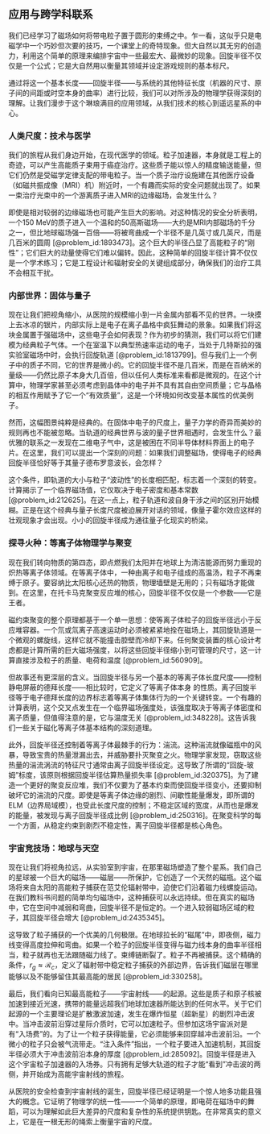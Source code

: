 ## 应用与跨学科联系

我们已经学习了磁场如何将带电粒子置于圆形的束缚之中。乍一看，这似乎只是电磁学中一个巧妙但次要的技巧，一个课堂上的奇特现象。但大自然以其无穷的创造力，利用这个简单的原理来编排宇宙中一些最宏大、最微妙的现象。回旋半径不仅仅是一个公式；它是大自然用以衡量其领域并设定游戏规则的基本标尺。

通过将这一个基本长度——回旋半径——与系统的其他特征长度（机器的尺寸、原子间的间距或时空本身的曲率）进行比较，我们可以对所涉及的物理学获得深刻的理解。让我们漫步于这个琳琅满目的应用领域，从我们技术的核心到遥远星系的中心。

### 人类尺度：技术与医学

我们的旅程从我们身边开始，在现代医学的领域。粒子加速器，本身就是工程上的奇迹，可以产生高能质子束用于癌症治疗。这些质子能以惊人的精度输送能量，但它们仍然是受磁学定律支配的带电粒子。当一个质子治疗设施建在其他医疗设备（如磁共振成像（MRI）机）附近时，一个有趣而实际的安全问题就出现了。如果一束治疗光束中的一个游离质子进入MRI的边缘磁场，会发生什么？

即使是相对较弱的边缘磁场也可能产生巨大的影响。对这种情况的安全分析表明，一个150 MeV的质子进入一个温和的50高斯磁场——大约是MRI内部磁场的千分之一，但比地球磁场强一百倍——将被弯曲成一个半径不是几英寸或几英尺，而是几百米的圆周 [@problem_id:1893473]。这个巨大的半径凸显了高能粒子的“刚性”；它们巨大的动量使得它们难以偏转。因此，这种简单的回旋半径计算不仅仅是一个学术练习；它是工程设计和辐射安全的关键组成部分，确保我们的治疗工具不会相互干扰。

### 内部世界：固体与量子

现在让我们把视角缩小，从医院的规模缩小到一片金属内部看不见的世界。一块摸上去冰凉的银片，内部实际上是电子在离子晶格中疯狂舞动的景象。如果我们将这块金属置于强磁场中，这些电子会如何表现？作为初步的猜测，我们可以将它们建模为经典粒子气体。一个在室温下以典型热速率运动的电子，当处于几特斯拉的强实验室磁场中时，会执行回旋轨道 [@problem_id:1813799]。但与我们上一个例子中的质子不同，它的世界是微小的。它的回旋半径不是几百米，而是在百纳米的量级——仍然比原子本身大几百倍，但以任何人类标准来看都是微观的。在这个计算中，物理学家甚至必须考虑到晶体中的电子并不具有其自由空间质量；它与晶格的相互作用赋予了它一个“有效质量”，这是一个环境如何改变基本属性的优美例子。

然而，这幅图景纯粹是经典的。在固体中电子的尺度上，量子力学的奇异而美妙的规则再也不能被忽略。当轨道的经典世界与波的量子世界相遇时，会发生什么？最优雅的联系之一发现在二维电子气中，这是被困在不同半导体材料界面上的电子片。在这里，我们可以提出一个深刻的问题：如果我们调整磁场，使得电子的经典回旋半径恰好等于其量子德布罗意波长，会怎样？

这个条件，即轨道的大小与粒子“波动性”的长度相匹配，标志着一个深刻的转变。计算揭示了一个临界磁场值，它仅取决于电子密度和基本常数 [@problem_id:212625]。在这一点上，粒子轨道和波自身干涉之间的区别开始模糊。正是在这个经典与量子长度尺度被迫展开对话的领域，像量子霍尔效应这样的壮观现象才会出现。小小的回旋半径成为通往量子化现实的桥梁。

### 探寻火种：等离子体物理学与聚变

现在我们转向物质的第四态，即点燃我们太阳并在地球上为清洁能源而努力重现的炽热等离子体领域。在等离子体中，一种由离子和电子组成的高温汤，粒子不再束缚于原子。要容纳比太阳核心还热的物质，物理墙壁是无用的；只有磁场才能做到。在这里，在托卡马克聚变反应堆的核心，回旋半径不仅仅是一个参数——它是王者。

磁约束聚变的整个原理都基于一个单一思想：使等离子体粒子的回旋半径远小于反应堆容器。一个氘或氚离子高速运动时必须被紧紧地拴在磁场上，其回旋轨道是一个微观的螺旋线，这样它就不能撞击腔壁而冷却下来。任何聚变装置的核心设计考虑都是计算所需的巨大磁场强度，以将这些回旋半径缩小到可管理的尺寸，这一计算直接涉及粒子的质量、电荷和温度 [@problem_id:560909]。

但故事还有更深层的含义。当回旋半径与另一个基本的等离子体长度尺度——控制静电屏蔽的德拜长度——相比较时，它定义了等离子体本身 的性质。离子回旋半径等于电子德拜长度的边界标志着等离子体集体行为的一个关键转变。一个有趣的计算表明，这个交叉点发生在一个临界磁场强度处，该强度取决于等离子体密度和离子质量，但值得注意的是，它与温度无关 [@problem_id:348228]。这告诉我们一些关于磁化等离子体基本结构的深刻道理。

此外，回旋半径还控制着等离子体最棘手的行为：湍流。这种湍流就像磁瓶中的风暴，导致宝贵的热量泄漏出去，并威胁要扑灭聚变之火。物理学家发现，窃取这些热量的湍流涡流的特征尺寸通常由离子回旋半径设定。这导致了所谓的“回旋-玻姆”标度，该原则根据回旋半径估算热量损失率 [@problem_id:320375]。为了建造一个更好的聚变反应堆，我们不仅要为了基本约束而使回旋半径变小，还要抑制破坏它的湍流的尺度。即使是等离子体边缘的剧烈、间歇性能量爆发，即所谓的ELM（边界局域模），也受此长度尺度的控制；不稳定区域的宽度，从而也是爆发的能量，被发现与离子回旋半径成比例 [@problem_id:250316]。在聚变科学的每一个方面，从稳定约束到剧烈不稳定性，离子回旋半径都是核心角色。

### 宇宙竞技场：地球与天空

现在让我们将视角拉远，从实验室到宇宙，在那里磁场塑造了整个星系。我们自己的星球被一个巨大的磁场——磁层——所保护，它创造了一个天然的磁瓶。这个磁场将来自太阳的高能粒子捕获在范艾伦辐射带中，迫使它们沿着磁力线螺旋运动。在我们教科书问题的简单均匀磁场中，这种捕获可以永远持续。但在真实的磁场中，它在空间中减弱和弯曲，回旋半径不是恒定的。一个进入较弱磁场区域的粒子，其回旋半径会增大 [@problem_id:2435345]。

这导致了粒子捕获的一个优美的几何极限。在地球拉长的“磁尾”中，即夜侧，磁力线变得高度拉伸和弯曲。如果一个粒子的回旋半径变得与磁力线本身的曲率半径相当，粒子就再也无法跟随磁力线了。束缚链断裂了。粒子不再被捕获。这个精确的条件，$r_g \approx \mathcal{R}_c$，定义了辐射带中稳定粒子捕获的外部边界，告诉我们磁层在哪里能够以及不能够留住其最高能的居民 [@problem_id:330258]。

最后，我们看向已知最高能粒子——宇宙射线——的起源。这些是质子和原子核被加速到接近光速，携带的能量远超我们地球加速器所能达到的任何水平。关于它们起源的一个主要理论是扩散激波加速，发生在爆炸恒星（超新星）的剧烈冲击波中。当冲击波前沿穿过星际介质时，它可以加速粒子。但参加这场宇宙派对是有“入场费”的。为了让一个粒子获得能量，它必须能够来回穿越冲击波前沿。一个微小的粒子只会被气流带走。“注入条件”指出，一个粒子要进入加速机制，其回旋半径必须大于冲击波前沿本身的厚度 [@problem_id:285092]。回旋半径是进入这个宇宙粒子加速器的入场券。只有拥有足够大轨道的粒子才能“看到”冲击波的两侧，并开始成为高能宇宙射线的旅程。

从医院的安全检查到宇宙射线的诞生，回旋半径已经证明是一个惊人地多功能且强大的概念。它证明了物理学的统一性——一个简单的原理，即电荷在磁场中的舞蹈，可以为理解如此巨大差异的尺度和复杂性的系统提供钥匙。在非常真实的意义上，它是在一根无形的绳索上衡量宇宙的尺度。